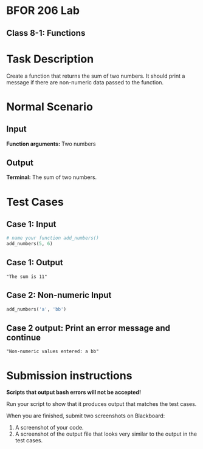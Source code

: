 # BFOR 206 Lab
## Class 8-1: Functions


# Task Description

Create a function that returns the sum of two numbers.
It should print a message if there are non-numeric data passed
to the function.

# Normal Scenario

## Input
**Function arguments:** Two numbers

## Output
**Terminal:** The sum of two numbers.




# Test Cases

## Case 1: Input
```python
# name your function add_numbers()
add_numbers(5, 6)

```
## Case 1: Output
```
"The sum is 11"
```

## Case 2: Non-numeric Input

```python
add_numbers('a', 'bb')
```


## Case 2 output: Print an error message and continue
```
"Non-numeric values entered: a bb"
```

# Submission instructions

**Scripts that output bash errors will not be accepted!**

Run your script to show that it produces output that
matches the test cases.

When you are finished, submit two screenshots on Blackboard:
1.  A screenshot of your code.
2.  A screenshot of the output file that looks very
    similar to the output in the test cases.
